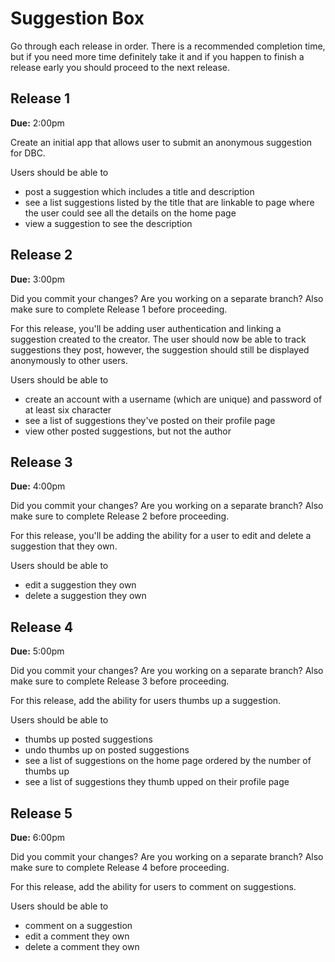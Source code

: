 # Suggestion Box

Go through each release in order. There is a recommended completion time, but if you need more time definitely take it and if you happen to finish a release early you should proceed to the next release.

## Release 1

**Due:** 2:00pm

Create an initial app that allows user to submit an anonymous suggestion for DBC. 

Users should be able to

- post a suggestion which includes a title and description
- see a list suggestions listed by the title that are linkable to page where the user could see all the details on the home page
- view a suggestion to see the description

## Release 2

**Due:** 3:00pm

Did you commit your changes? Are you working on a separate branch? Also make sure to complete Release 1 before proceeding.

For this release, you'll be adding user authentication and linking a suggestion created to the creator. The user should now be able to track suggestions they post, however, the suggestion should still be displayed anonymously to other users.

Users should be able to

- create an account with a username (which are unique) and password of at least six character
- see a list of suggestions they've posted on their profile page
- view other posted suggestions, but not the author

## Release 3

**Due:** 4:00pm

Did you commit your changes? Are you working on a separate branch? Also make sure to complete Release 2 before proceeding.

For this release, you'll be adding the ability for a user to edit and delete a suggestion that they own.

Users should be able to

- edit a suggestion they own
- delete a suggestion they own


## Release 4

**Due:** 5:00pm

Did you commit your changes? Are you working on a separate branch? Also make sure to complete Release 3 before proceeding.

For this release, add the ability for users thumbs up a suggestion.

Users should be able to

- thumbs up posted suggestions
- undo thumbs up on posted suggestions
- see a list of suggestions on the home page ordered by the number of thumbs up
- see a list of suggestions they thumb upped on their profile page

## Release 5

**Due:** 6:00pm

Did you commit your changes? Are you working on a separate branch? Also make sure to complete Release 4 before proceeding.

For this release, add the ability for users to comment on suggestions.

Users should be able to

- comment on a suggestion
- edit a comment they own
- delete a comment they own
